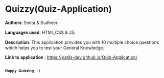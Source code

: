 # Quizzy(Quiz-Application)

𝐀𝐮𝐭𝐡𝐨𝐫𝐬:
  Smita & Sudheer.

𝐋𝐚𝐧𝐠𝐮𝐚𝐠𝐞𝐬 𝐮𝐬𝐞𝐝:
  HTML,CSS & JS.

𝐃𝐞𝐬𝐜𝐫𝐢𝐩𝐭𝐢𝐨𝐧:
  This application provides you with 10 multiple choice questions which helps you to test your General Knowledge.

𝐋𝐢𝐧𝐤 𝐭𝐨 𝐚𝐩𝐩𝐥𝐢𝐜𝐚𝐭𝐢𝐨𝐧 : https://patils-dev.github.io/Quiz-Application/

                                                                                                𝐇𝐚𝐩𝐩𝐲 𝐐𝐮𝐢𝐳𝐳𝐢𝐧𝐠 :)
